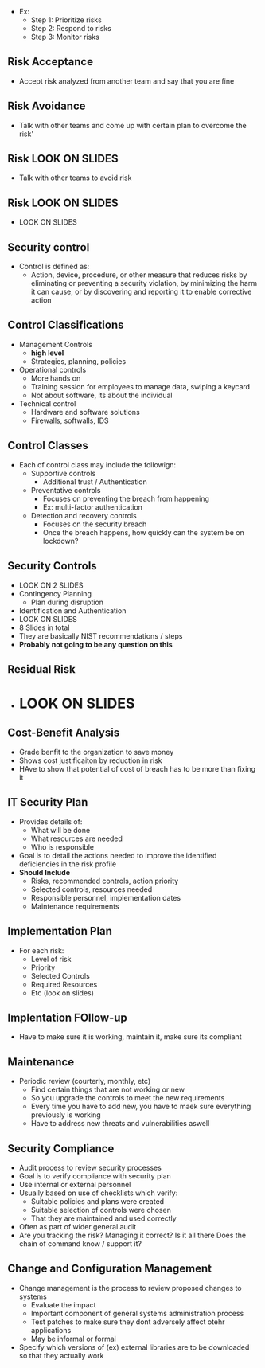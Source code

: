 - Ex:
	- Step 1: Prioritize risks
	- Step 2: Respond to risks
	- Step 3: Monitor risks

## Risk Acceptance
- Accept risk analyzed from another team and say that you are fine

## Risk Avoidance
- Talk with other teams and come up with certain plan to overcome the risk'

## Risk LOOK ON SLIDES
- Talk with other teams to avoid risk

## Risk LOOK ON SLIDES
- LOOK ON SLIDES

## Security control
- Control is defined as:
	- Action, device, procedure, or other measure that reduces risks by eliminating or preventing a security violation, by minimizing the harm it can cause, or by discovering and reporting it to enable corrective action

## Control Classifications
- Management Controls
	- **high level**
	- Strategies, planning, policies
- Operational controls
	- More hands on
	- Training session for employees to manage data, swiping a keycard
	- Not about software, its about the individual
- Technical control
	- Hardware and software solutions
	- Firewalls, softwalls, IDS

## Control Classes
- Each of control class may include the followign:
	- Supportive controls
		- Additional trust / Authentication
	- Preventative controls
		- Focuses on preventing the breach from happening
		- Ex: multi-factor authentication
	- Detection and recovery controls
		- Focuses on the security breach
		- Once the breach happens, how quickly can the system be on lockdown?

## Security Controls
- LOOK ON 2 SLIDES
- Contingency Planning
	- Plan during disruption
- Identification and Authentication
- LOOK ON SLIDES
- 8 Slides in total
- They are basically NIST recommendations / steps
- **Probably not going to be any question on this**

## Residual Risk
- # LOOK ON SLIDES

## Cost-Benefit Analysis
- Grade benfit to the organization to save money
- Shows cost justificaiton by reduction in risk
- HAve to show that potential of cost of breach has to be more than fixing it

## IT Security Plan
- Provides details of:
	- What will be done
	- What resources are needed
	- Who is responsible
- Goal is to detail the actions needed to improve the identified deficiencies in the risk profile
- **Should Include**
	- Risks, recommended controls, action priority
	- Selected controls, resources needed
	- Responsible personnel, implementation dates
	- Maintenance requirements

## Implementation Plan
- For each risk:
	- Level of risk
	- Priority
	- Selected Controls
	- Required Resources
	- Etc (look on slides)
## Implentation FOllow-up
- Have to make sure it is working, maintain it, make sure its compliant

## Maintenance
- Periodic review (courterly, monthly, etc)
	- Find certain things that are not working or new
	- So you upgrade the controls to meet the new requirements
	- Every time you have to add new, you have to maek sure everything previously is working
	- Have to address new threats and vulnerabilities aswell

## Security Compliance
- Audit process to review security processes
- Goal is to verify compliance with security plan
- Use internal or external personnel
- Usually based on use of checklists which verify:
	- Suitable policies and plans were created
	- Suitable selection of controls were chosen
	- That they are maintained and used correctly
- Often as part of wider general audit
- Are you tracking the risk? Managing it correct? Is it all there Does the chain of command know / support it?

## Change and Configuration Management
- Change management is the process to review proposed changes to systems
	- Evaluate the impact
	- Important component of general systems administration process
	- Test patches to make sure they dont adversely affect otehr applications
	- May be informal or formal
- Specify which versions of (ex) external libraries are to be downloaded so that they actually work



